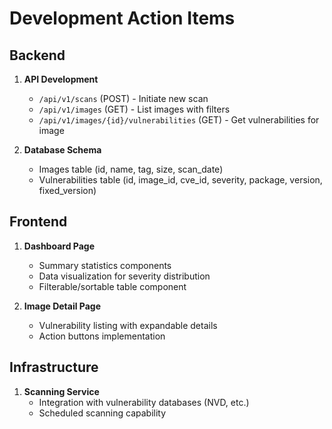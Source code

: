 # Development Action Items

## Backend
1. **API Development**
   - `/api/v1/scans` (POST) - Initiate new scan
   - `/api/v1/images` (GET) - List images with filters
   - `/api/v1/images/{id}/vulnerabilities` (GET) - Get vulnerabilities for image

2. **Database Schema**
   - Images table (id, name, tag, size, scan_date)
   - Vulnerabilities table (id, image_id, cve_id, severity, package, version, fixed_version)

## Frontend
1. **Dashboard Page**
   - Summary statistics components
   - Data visualization for severity distribution
   - Filterable/sortable table component

2. **Image Detail Page**
   - Vulnerability listing with expandable details
   - Action buttons implementation

## Infrastructure
1. **Scanning Service**
   - Integration with vulnerability databases (NVD, etc.)
   - Scheduled scanning capability